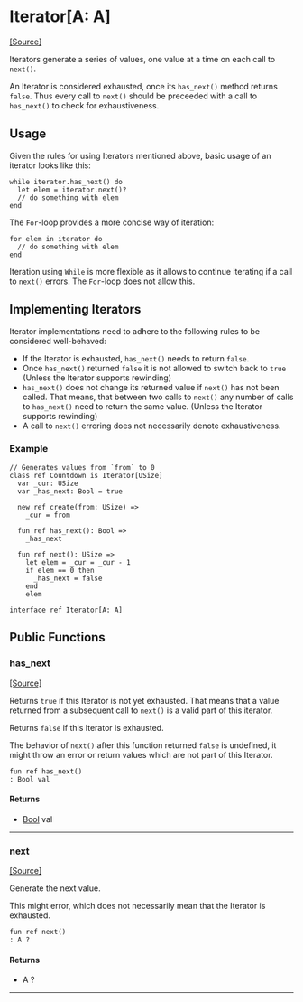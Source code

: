 # Iterator\[A: A\]
<span class="source-link">[[Source]](src/builtin/iterator.md#L1)</span>


Iterators generate a series of values, one value at a time on each call to `next()`.

An Iterator is considered exhausted, once its `has_next()` method returns `false`.
Thus every call to `next()` should be preceeded with a call to `has_next()` to
check for exhaustiveness.

## Usage

Given the rules for using Iterators mentioned above, basic usage
of an iterator looks like this:

```pony
while iterator.has_next() do
  let elem = iterator.next()?
  // do something with elem
end
```

The `For`-loop provides a more concise way of iteration:

```pony
for elem in iterator do
  // do something with elem
end
```

Iteration using `While` is more flexible as it allows to continue iterating if a call to `next()` errors.
The `For`-loop does not allow this.

## Implementing Iterators

Iterator implementations need to adhere to the following rules to be considered well-behaved:

* If the Iterator is exhausted, `has_next()` needs to return `false`.
* Once `has_next()` returned `false` it is not allowed to switch back to `true`
  (Unless the Iterator supports rewinding)
* `has_next()` does not change its returned value if `next()` has not been called.
  That means, that between two calls to `next()` any number of calls to `has_next()`
  need to return the same value. (Unless the Iterator supports rewinding)
* A call to `next()` erroring does not necessarily denote exhaustiveness.

### Example

```pony
// Generates values from `from` to 0
class ref Countdown is Iterator[USize]
  var _cur: USize
  var _has_next: Bool = true

  new ref create(from: USize) =>
    _cur = from

  fun ref has_next(): Bool =>
    _has_next

  fun ref next(): USize =>
    let elem = _cur = _cur - 1
    if elem == 0 then
      _has_next = false
    end
    elem
```



```pony
interface ref Iterator[A: A]
```

## Public Functions

### has_next
<span class="source-link">[[Source]](src/builtin/iterator.md#L69)</span>


Returns `true` if this Iterator is not yet exhausted.
That means that a value returned from a subsequent call to `next()`
is a valid part of this iterator.

Returns `false` if this Iterator is exhausted.

The behavior of `next()` after this function returned `false` is undefined,
it might throw an error or return values which are not part of this Iterator.


```pony
fun ref has_next()
: Bool val
```

#### Returns

* [Bool](builtin-Bool.md) val

---

### next
<span class="source-link">[[Source]](src/builtin/iterator.md#L81)</span>


Generate the next value.

This might error, which does not necessarily mean that the Iterator is exhausted.


```pony
fun ref next()
: A ?
```

#### Returns

* A ?

---

